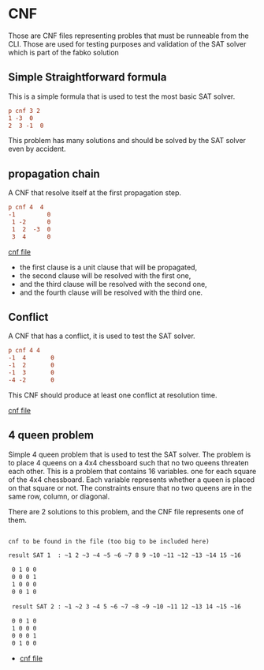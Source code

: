 # CNF

Those are CNF files representing probles that must be runneable from the CLI.
Those are used for testing purposes and validation of the SAT solver which is part of the fabko solution

## Simple Straightforward formula

This is a simple formula that is used to test the most basic SAT solver.

```cnf
p cnf 3 2
1 -3  0	
2  3 -1  0 
```

This problem has many solutions and should be solved by the SAT solver even by accident.

## propagation chain

A CNF that resolve itself at the first propagation step.

```cnf
p cnf 4  4
-1         0  
 1 -2      0
 1  2  -3  0
 3  4      0
```

[cnf file](propagation-chain.cnf)

- the first clause is a unit clause that will be propagated,
- the second clause will be resolved with the first one,
- and the third clause will be resolved with the second one,
- and the fourth clause will be resolved with the third one.

## Conflict

A CNF that has a conflict, it is used to test the SAT solver.

```cnf
p cnf 4 4
-1  4       0
-1  2       0
-1  3       0
-4 -2       0
```

This CNF should produce at least one conflict at resolution time.

[cnf file](simple_conflict.cnf)

## 4 queen problem

Simple 4 queen problem that is used to test the SAT solver.
The problem is to place 4 queens on a 4x4 chessboard such that no two queens threaten each other. This is a problem that
contains 16 variables. one for each square of the 4x4 chessboard. Each variable represents whether a queen is placed on
that square or not. The constraints ensure that no two queens are in the same row, column, or diagonal.

There are 2 solutions to this problem, and the CNF file represents one of them.

```txt

cnf to be found in the file (too big to be included here)

result SAT 1  : ~1 2 ~3 ~4 ~5 ~6 ~7 8 9 ~10 ~11 ~12 ~13 ~14 15 ~16

 0 1 0 0 
 0 0 0 1
 1 0 0 0
 0 0 1 0
 
 result SAT 2 : ~1 ~2 3 ~4 5 ~6 ~7 ~8 ~9 ~10 ~11 12 ~13 14 ~15 ~16
 
 0 0 1 0
 1 0 0 0 
 0 0 0 1
 0 1 0 0
```

- [cnf file](4-queen-problem.cnf)
